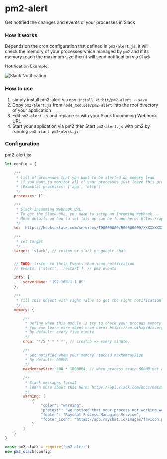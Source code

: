 # pm2-alert
Get notified the changes and events of your processes in Slack

### How it works
Depends on the cron configuration that defined in `pm2-alert.js`, it will check the memory of your processes which managed by `pm2` and if its memory reach the maximum size then it will send notification via `Slack`

Notification Example: 

![Slack Notification](https://image.ibb.co/jYBf2U/Capture1.png)

### How to use
1. simply install pm2-alert via 
```npm install kitbit/pm2-alert --save``` 
2. Copy `pm2-alert.js` from `node_modules/pm2-alert` into the root directory of your application
3. Edit `pm2-alert.js` and replace `to` with your Slack Incomming Webhook URL
4. Start your application via pm2 then Start `pm2-alert.js` with pm2 by running `pm2 start pm2-alert.js`


### Configuration
pm2-alert.js: 
```javascript
let config = {

    /**
     * list of processes that you want to be alerted on memory leak
     * if you want to monitor all of your processes just leave this property empty array
     * (Example) processes: ['app', 'http'] 
     */
    processes: [],

    /**
     * Slack Incomming Webhook URL.
     * To get the Slack URL, you need to setup an Incoming Webhook. 
     * More details on how to set this up can be found here: https://api.slack.com/incoming-webhooks
     */
    to: 'https://hooks.slack.com/services/T00000000/B00000000/XXXXXXXXXXXXXXXXXXXXXXXX',

    /**
     * set target
     */
    target: 'slack', // custom or slack or google-chat


    // TODO: listen to these Events then send notification
    // Events: ['start', 'restart'], // pm2 events

    info: {
        serverName: '192.168.1.1 US'
    },

    /**
     * fill this Object with right value to get the right notification
     */
    memory: {

        /**
         * Define when this module is try to check your process memory
         * You can learn more about cron here: https://en.wikipedia.org/wiki/Cron 
         * By default: every five minute
         */
        cron: '*/5 * * * *', // cronTab => every minute,

        /**
         * Get notified when your memory reached maxMemroySize
         * By default: 800MB
         */
        maxMemroySize: 800 * 1000000, // when process reach 800MB get alerted

        /**
         * Slack messages format
         * learn more about this here: https://api.slack.com/docs/message-formatting
         */
        warning: [
            {
                "color": "warning",
                "pretext": "we noticed that your process not working well",
                "footer": "Raychat Process Managing Service",
                "footer_icon": "https://app.raychat.io/images/favicon.png",
            }
        ]
    }
}

const pm2_slack = require('pm2-alert')
new pm2_slack(config)
```
